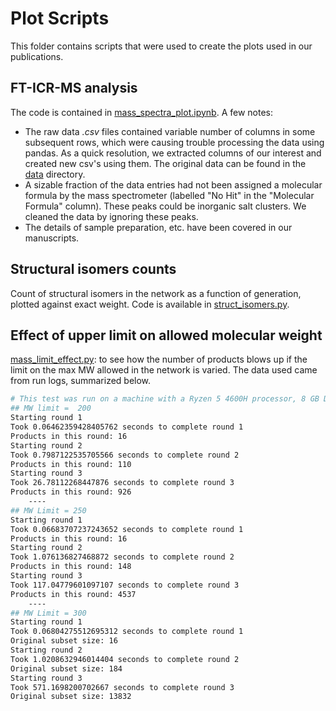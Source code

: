  
# Plot Scripts
This folder contains scripts that were used to create the plots used in our publications.

## FT-ICR-MS analysis
The code is contained in [mass_spectra_plot.ipynb](mass_spectra_plot.ipynb). A few notes:
- The raw data *.csv* files contained variable number of columns in some subsequent rows, which were causing trouble processing the data using pandas. As a quick resolution, we extracted columns of our interest and created new csv's using them. The original data can be found in the [data](../data/) directory.
- A sizable fraction of the data entries had not been assigned a molecular formula by the mass spectrometer (labelled "No Hit" in the "Molecular Formula" column). These peaks could be inorganic salt clusters. We cleaned the data by ignoring these peaks.
- The details of sample preparation, etc. have been covered in our manuscripts.

## Structural isomers counts
Count of structural isomers in the network as a function of generation, plotted against exact weight. Code is available in [struct_isomers.py](struct_isomers.py).

## Effect of upper limit on allowed molecular weight
[mass_limit_effect.py](mass_limit_effect.py): to see how the number of products blows up if the limit on the max MW allowed in the network is varied. The data used came from run logs, summarized below.

```bash
# This test was run on a machine with a Ryzen 5 4600H processor, 8 GB DDR4 RAM, GTX1650 GPU and 512GB SSD.
## MW limit =  200
Starting round 1
Took 0.06462359428405762 seconds to complete round 1
Products in this round: 16
Starting round 2
Took 0.7987122535705566 seconds to complete round 2
Products in this round: 110
Starting round 3
Took 26.78112268447876 seconds to complete round 3
Products in this round: 926
    ----
## MW Limit = 250
Starting round 1
Took 0.06683707237243652 seconds to complete round 1
Products in this round: 16
Starting round 2
Took 1.076136827468872 seconds to complete round 2
Products in this round: 148
Starting round 3
Took 117.04779601097107 seconds to complete round 3
Products in this round: 4537
    ----
## MW Limit = 300
Starting round 1
Took 0.06804275512695312 seconds to complete round 1
Original subset size: 16
Starting round 2
Took 1.0208632946014404 seconds to complete round 2
Original subset size: 184
Starting round 3
Took 571.1698200702667 seconds to complete round 3
Original subset size: 13832
```